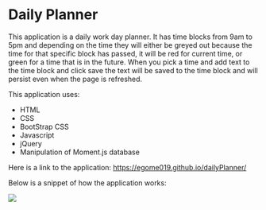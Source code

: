 # Daily Planner

This application is a daily work day planner. It has time blocks from 9am to 5pm and depending on the time they will either be greyed out because the time for that specific block has passed, it will be red for current time, or green for a time that is in the future. When you pick a time and add text to the time block and click save the text will be saved to the time block and will persist even when the page is refreshed.

This application uses:
<ul>
  <li>HTML</li>
  <li>CSS</li>
  <li>BootStrap CSS</li>
  <li>Javascript</li>
  <li>jQuery</li>
  <li>Manipulation of Moment.js database</li>
</ul>

Here is a link to the application: https://egome019.github.io/dailyPlanner/

Below is a snippet of how the application works:


![](WorkDayScheduler.gif)
